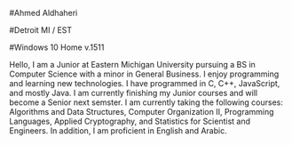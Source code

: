 #Ahmed Aldhaheri

#Detroit MI / EST

#Windows 10 Home v.1511

Hello, I am a Junior at Eastern Michigan University pursuing a BS in Computer Science with a minor in General Business.
I enjoy programming and learning new technologies. I have programmed in C, C++, JavaScript, and mostly Java. I am currently finishing
my Junior courses and will become a Senior next semster. I am currently taking the following courses: Algorithms and Data Structures, 
Computer Organization II, Programming Languages, Applied Cryptography, and Statistics for Scientist and Engineers. In addition, I am 
proficient in English and Arabic. 
